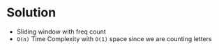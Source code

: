 # Solution

- Sliding window with freq count
- `O(n)` Time Complexity with `O(1)` space since we are counting letters
